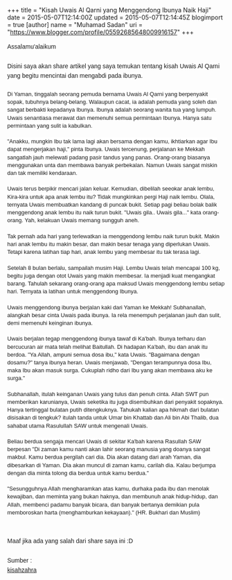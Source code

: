 +++
title = "Kisah Uwais Al Qarni yang Menggendong Ibunya Naik Haji"
date = 2015-05-07T12:14:00Z
updated = 2015-05-07T12:14:45Z
blogimport = true 
[author]
	name = "Muhamad Sadan"
	uri = "https://www.blogger.com/profile/05592685648009916157"
+++

<div style="box-sizing: border-box; font-family: arial, Helvetica, san-serif; font-size: 14px; line-height: 22.3999996185303px;"><span style="background-color: white;">Assalamu'alaikum</span></div><div style="box-sizing: border-box; font-family: arial, Helvetica, san-serif; font-size: 14px; line-height: 22.3999996185303px;"><span style="background-color: white;"><br /></span></div><div style="box-sizing: border-box; font-family: arial, Helvetica, san-serif; font-size: 14px; line-height: 22.3999996185303px;"><span style="background-color: white;">Disini saya akan share artikel yang saya temukan tentang kisah Uwais Al Qarni yang begitu mencintai dan mengabdi pada ibunya.</span></div><div style="box-sizing: border-box; font-family: arial, Helvetica, san-serif; font-size: 14px; line-height: 22.3999996185303px;"><span style="background-color: white;"><br /></span></div><div style="box-sizing: border-box; font-family: arial, Helvetica, san-serif; font-size: 14px; line-height: 22.3999996185303px;"><span style="background-color: white;"><span style="font-family: Arial, Tahoma, Helvetica, FreeSans, sans-serif; font-size: 13px; line-height: 18.2000007629395px;">Di Yaman, tinggalah seorang pemuda bernama Uwais Al Qarni yang berpenyakit sopak, tubuhnya belang-belang. Walaupun cacat, ia adalah pemuda yang soleh dan sangat berbakti kepadanya Ibunya. Ibunya adalah seorang wanita tua yang lumpuh. Uwais senantiasa merawat dan memenuhi semua permintaan Ibunya. Hanya satu permintaan yang sulit ia kabulkan.</span><br style="font-family: Arial, Tahoma, Helvetica, FreeSans, sans-serif; font-size: 13px; line-height: 18.2000007629395px;" /><br style="font-family: Arial, Tahoma, Helvetica, FreeSans, sans-serif; font-size: 13px; line-height: 18.2000007629395px;" /><span style="font-family: Arial, Tahoma, Helvetica, FreeSans, sans-serif; font-size: 13px; line-height: 18.2000007629395px;">"Anakku, mungkin Ibu tak lama lagi akan bersama dengan kamu, ikhtiarkan agar Ibu dapat mengerjakan haji," pinta Ibunya. Uwais tercenung, perjalanan ke Mekkah sangatlah jauh melewati padang pasir tandus yang panas. Orang-orang biasanya menggunakan unta dan membawa banyak perbekalan. Namun Uwais sangat miskin dan tak memiliki kendaraan.</span><br style="font-family: Arial, Tahoma, Helvetica, FreeSans, sans-serif; font-size: 13px; line-height: 18.2000007629395px;" /><br style="font-family: Arial, Tahoma, Helvetica, FreeSans, sans-serif; font-size: 13px; line-height: 18.2000007629395px;" /><span style="font-family: Arial, Tahoma, Helvetica, FreeSans, sans-serif; font-size: 13px; line-height: 18.2000007629395px;">Uwais terus berpikir mencari jalan keluar. Kemudian, dibelilah seeokar anak lembu, Kira-kira untuk apa anak lembu itu? Tidak mungkinkan pergi Haji naik lembu. Olala, ternyata Uwais membuatkan kandang di puncak bukit. Setiap pagi beliau bolak balik menggendong anak lembu itu naik turun bukit. "Uwais gila.. Uwais gila..." kata orang-orang. Yah, kelakuan Uwais memang sungguh aneh.</span><br style="font-family: Arial, Tahoma, Helvetica, FreeSans, sans-serif; font-size: 13px; line-height: 18.2000007629395px;" /><br style="font-family: Arial, Tahoma, Helvetica, FreeSans, sans-serif; font-size: 13px; line-height: 18.2000007629395px;" /><span style="font-family: Arial, Tahoma, Helvetica, FreeSans, sans-serif; font-size: 13px; line-height: 18.2000007629395px;">Tak pernah ada hari yang terlewatkan ia menggendong lembu naik turun bukit. Makin hari anak lembu itu makin besar, dan makin besar tenaga yang diperlukan Uwais. Tetapi karena latihan tiap hari, anak lembu yang membesar itu tak terasa lagi.</span><br style="font-family: Arial, Tahoma, Helvetica, FreeSans, sans-serif; font-size: 13px; line-height: 18.2000007629395px;" /><br style="font-family: Arial, Tahoma, Helvetica, FreeSans, sans-serif; font-size: 13px; line-height: 18.2000007629395px;" /><span style="font-family: Arial, Tahoma, Helvetica, FreeSans, sans-serif; font-size: 13px; line-height: 18.2000007629395px;">Setelah 8 bulan berlalu, sampailah musim Haji. Lembu Uwais telah mencapai 100 kg, begitu juga dengan otot Uwais yang makin membesar. Ia menjadi kuat mengangkat barang. Tahulah sekarang orang-orang apa maksud Uwais menggendong lembu setiap hari. Ternyata ia latihan untuk menggendong Ibunya.</span><br style="font-family: Arial, Tahoma, Helvetica, FreeSans, sans-serif; font-size: 13px; line-height: 18.2000007629395px;" /><br style="font-family: Arial, Tahoma, Helvetica, FreeSans, sans-serif; font-size: 13px; line-height: 18.2000007629395px;" /><span style="font-family: Arial, Tahoma, Helvetica, FreeSans, sans-serif; font-size: 13px; line-height: 18.2000007629395px;">Uwais menggendong ibunya berjalan kaki dari Yaman ke Mekkah! Subhanallah, alangkah besar cinta Uwais pada ibunya. Ia rela menempuh perjalanan jauh dan sulit, demi memenuhi keinginan ibunya.</span><br style="font-family: Arial, Tahoma, Helvetica, FreeSans, sans-serif; font-size: 13px; line-height: 18.2000007629395px;" /><br style="font-family: Arial, Tahoma, Helvetica, FreeSans, sans-serif; font-size: 13px; line-height: 18.2000007629395px;" /><span style="font-family: Arial, Tahoma, Helvetica, FreeSans, sans-serif; font-size: 13px; line-height: 18.2000007629395px;">Uwais berjalan tegap menggendong ibunya tawaf di Ka'bah. Ibunya terharu dan bercucuran air mata telah melihat Baitullah. Di hadapan Ka'bah, ibu dan anak itu berdoa. "Ya Allah, ampuni semua dosa ibu," kata Uwais. "Bagaimana dengan dosamu?" tanya ibunya heran. Uwais menjawab, "Dengan terampunnya dosa Ibu, maka Ibu akan masuk surga. Cukuplah ridho dari Ibu yang akan membawa aku ke surga."</span><br style="font-family: Arial, Tahoma, Helvetica, FreeSans, sans-serif; font-size: 13px; line-height: 18.2000007629395px;" /><br style="font-family: Arial, Tahoma, Helvetica, FreeSans, sans-serif; font-size: 13px; line-height: 18.2000007629395px;" /><span style="font-family: Arial, Tahoma, Helvetica, FreeSans, sans-serif; font-size: 13px; line-height: 18.2000007629395px;">Subhanallah, itulah keinganan Uwais yang tulus dan penuh cinta. Allah SWT pun memberikan karunianya, Uwais seketika itu juga disembuhkan dari penyakit sopaknya. Hanya tertinggal bulatan putih ditengkuknya. Tahukah kalian apa hikmah dari bulatan disisakan di tengkuk? itulah tanda untuk Umar bin Khattab dan Ali bin Abi Thalib, dua sahabat utama Rasulullah SAW untuk mengenali Uwais.</span><br style="font-family: Arial, Tahoma, Helvetica, FreeSans, sans-serif; font-size: 13px; line-height: 18.2000007629395px;" /><br style="font-family: Arial, Tahoma, Helvetica, FreeSans, sans-serif; font-size: 13px; line-height: 18.2000007629395px;" /><span style="font-family: Arial, Tahoma, Helvetica, FreeSans, sans-serif; font-size: 13px; line-height: 18.2000007629395px;">Beliau berdua sengaja mencari Uwais di sekitar Ka'bah karena Rasullah SAW berpesan "Di zaman kamu nanti akan lahir seorang manusia yang doanya sangat makbul. Kamu berdua pergilah cari dia. Dia akan datang dari arah Yaman, dia dibesarkan di Yaman. Dia akan muncul di zaman kamu, carilah dia. Kalau berjumpa dengan dia minta tolong dia berdua untuk kamu berdua."</span><br style="font-family: Arial, Tahoma, Helvetica, FreeSans, sans-serif; font-size: 13px; line-height: 18.2000007629395px;" /><br style="font-family: Arial, Tahoma, Helvetica, FreeSans, sans-serif; font-size: 13px; line-height: 18.2000007629395px;" /><span style="font-family: Arial, Tahoma, Helvetica, FreeSans, sans-serif; font-size: 13px; line-height: 18.2000007629395px;">"Sesungguhnya Allah mengharamkan atas kamu, durhaka pada ibu dan menolak kewajiban, dan meminta yang bukan haknya, dan membunuh anak hidup-hidup, dan Allah, membenci padamu banyak bicara, dan banyak bertanya demikian pula memboroskan harta (menghamburkan kekayaan)." (HR. Bukhari dan Muslim)</span></span></div><div style="box-sizing: border-box; font-family: arial, Helvetica, san-serif; font-size: 14px; line-height: 22.3999996185303px;"><span style="background-color: white;"><br /></span></div><div style="box-sizing: border-box; font-family: arial, Helvetica, san-serif; font-size: 14px; line-height: 22.3999996185303px;"><span style="background-color: white; line-height: 22.3999996185303px;"><br /></span></div><div style="box-sizing: border-box; font-family: arial, Helvetica, san-serif; font-size: 14px; line-height: 22.3999996185303px;"><span style="background-color: white; line-height: 22.3999996185303px;">Maaf jika ada yang salah dari share saya ini :D</span></div><div style="box-sizing: border-box; font-family: arial, Helvetica, san-serif; font-size: 14px; line-height: 22.3999996185303px;"><span style="background-color: white; line-height: 22.3999996185303px;"><br /></span></div><div style="box-sizing: border-box; font-family: arial, Helvetica, san-serif; font-size: 14px; line-height: 22.3999996185303px;"><span style="background-color: white; line-height: 22.3999996185303px;">Sumber :</span></div><div style="box-sizing: border-box; font-family: arial, Helvetica, san-serif; font-size: 14px; line-height: 22.3999996185303px;"><span style="background-color: white; line-height: 22.3999996185303px;"><a href="http://kisahzahra.blogspot.com/2013/03/uwais-al-qarni-menggendong-ibunya-naik.html">kisahzahra</a></span></div>
